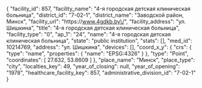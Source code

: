 {
    "facility_id": 857,
    "facility_name": "4-я городская детская клиническая больница",
    "district_id": "7-02-1",
    "district_name": "Заводской район, Минск",
    "facility_url": "https:\/\/www.4gdkb.by\/",
    "facility_address": "ул. Шишкина",
    "title": "4-я городская детская клиническая больница",
    "facility_type": "0",
    "ap_1": "24",
    "name": "4-я городская детская клиническая больница",
    "state": "public institution",
    "stats": [],
    "med_id": 10214769,
    "address": "ул. Шишкина",
    "devices": [],
    "coord_x_y": {
        "crs": {
            "type": "name",
            "properties": {
                "name": "EPSG:4326"
            }
        },
        "type": "Point",
        "coordinates": [
            27.632,
            53.8609
        ]
    },
    "place_name": "Минск",
    "place_type": "city",
    "localties_key": 49,
    "year_of_closing": null,
    "year_of_opening": "1978",
    "healthcare_facility_key": 857,
    "administrative_division_id": "7-02-1"
}